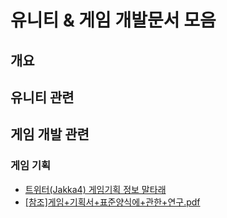 # 유니티 & 게임 개발문서 모음
## 개요

## 유니티 관련

## 게임 개발 관련
### 게임 기획
  - [트위터(Jakka4) 게임기획 정보 말타래](https://twitter.com/Jakka4/status/1182975111638372354)
  - [[참조]게임+기획서+표준양식에+관한+연구.pdf](./files/devkang/[참조]게임+기획서+표준양식에+관한+연구.pdf)
